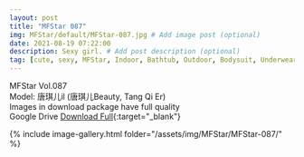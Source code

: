 ```yaml
---
layout: post
title: "MFStar 087"
img: MFStar/default/MFStar-087.jpg # Add image post (optional)
date: 2021-08-19 07:22:00
description: Sexy girl. # Add post description (optional)
tag: [cute, sexy, MFStar, Indoor, Bathtub, Outdoor, Bodysuit, Underwear, Cosplay, Big Tits, Tattoo, CHINAGIRLS]
---
```

MFStar Vol.087  
Model: 唐琪儿il (唐琪儿Beauty, Tang Qi Er)  
Images in download package have full quality                    
Google Drive [Download Full](https://ouo.io/15nDKW){:target="_blank"}

{% include image-gallery.html folder="/assets/img/MFStar/MFStar-087/" %}
